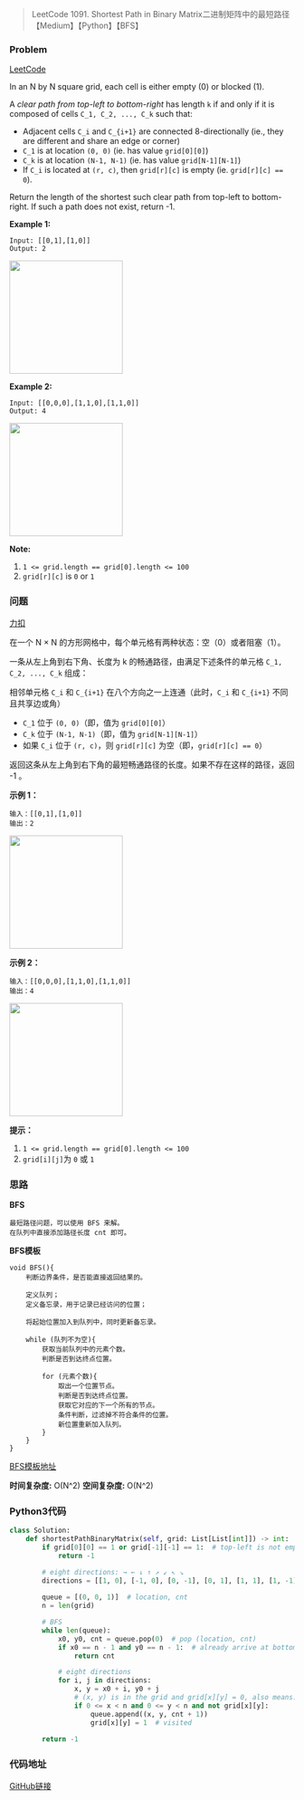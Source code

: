 > LeetCode 1091. Shortest Path in Binary Matrix二进制矩阵中的最短路径【Medium】【Python】【BFS】

### Problem

[LeetCode](https://leetcode.com/problems/shortest-path-in-binary-matrix/)

In an N by N square grid, each cell is either empty (0) or blocked (1).

A *clear path from top-left to bottom-right* has length `k` if and only if it is composed of cells `C_1, C_2, ..., C_k` such that:

- Adjacent cells `C_i` and `C_{i+1}` are connected 8-directionally (ie., they are different and share an edge or corner)
- `C_1` is at location `(0, 0)` (ie. has value `grid[0][0]`)
- `C_k` is at location `(N-1, N-1)` (ie. has value `grid[N-1][N-1]`)
- If `C_i` is located at `(r, c)`, then `grid[r][c]` is empty (ie. `grid[r][c] == 0`).

Return the length of the shortest such clear path from top-left to bottom-right. If such a path does not exist, return -1.

**Example 1:**

```
Input: [[0,1],[1,0]]
Output: 2
```

<img src="https://cdn.jsdelivr.net/gh/Wonz5130/My-Private-ImgHost/img/example1_2.png" width="200px">

**Example 2:**

```
Input: [[0,0,0],[1,1,0],[1,1,0]]
Output: 4
```

<img src="https://cdn.jsdelivr.net/gh/Wonz5130/My-Private-ImgHost/img/example2_2.png" width="200px">

**Note:**

1. `1 <= grid.length == grid[0].length <= 100`
2. `grid[r][c]` is `0` or `1`

### 问题

[力扣](https://leetcode-cn.com/problems/shortest-path-in-binary-matrix/)

在一个 N × N 的方形网格中，每个单元格有两种状态：空（0）或者阻塞（1）。

一条从左上角到右下角、长度为 k 的畅通路径，由满足下述条件的单元格 `C_1, C_2, ..., C_k` 组成：

相邻单元格 `C_i` 和 `C_{i+1}` 在八个方向之一上连通（此时，`C_i` 和 `C_{i+1}` 不同且共享边或角）

* `C_1` 位于 `(0, 0)`（即，值为 `grid[0][0]`）
* `C_k` 位于 `(N-1, N-1)`（即，值为 `grid[N-1][N-1]`）
* 如果 `C_i` 位于 `(r, c)`，则 `grid[r][c]` 为空（即，`grid[r][c] == 0`）

 返回这条从左上角到右下角的最短畅通路径的长度。如果不存在这样的路径，返回 -1 。

**示例 1：**

```
输入：[[0,1],[1,0]]
输出：2
```

<img src="https://cdn.jsdelivr.net/gh/Wonz5130/My-Private-ImgHost/img/example1_2.png" width="200px">

**示例 2：**

```
输入：[[0,0,0],[1,1,0],[1,1,0]]
输出：4
```

<img src="https://cdn.jsdelivr.net/gh/Wonz5130/My-Private-ImgHost/img/example2_2.png" width="200px">

**提示：**

1. `1 <= grid.length == grid[0].length <= 100`
2. `grid[i][j]`为 `0` 或 `1`

### 思路

**BFS**

```
最短路径问题，可以使用 BFS 来解。
在队列中直接添加路径长度 cnt 即可。
```

**BFS模板**

```
void BFS(){
    判断边界条件，是否能直接返回结果的。
    
    定义队列；
    定义备忘录，用于记录已经访问的位置；

    将起始位置加入到队列中，同时更新备忘录。

    while (队列不为空){
        获取当前队列中的元素个数。
        判断是否到达终点位置。
        
        for (元素个数){
            取出一个位置节点。
            判断是否到达终点位置。
            获取它对应的下一个所有的节点。
            条件判断，过滤掉不符合条件的位置。
            新位置重新加入队列。
        }
    }
}
```

[BFS模板地址](https://leetcode-cn.com/problems/shortest-path-in-binary-matrix/solution/biao-zhun-de-bfsjie-fa-duo-lian-xi-jiu-hui-zhang-w/)

**时间复杂度:** O(N^2)
**空间复杂度:** O(N^2)

### Python3代码

```python
class Solution:
    def shortestPathBinaryMatrix(self, grid: List[List[int]]) -> int:
        if grid[0][0] == 1 or grid[-1][-1] == 1:  # top-left is not empty or bottom-right is not empty
            return -1

        # eight directions: → ← ↓ ↑ ↗ ↙ ↖ ↘
        directions = [[1, 0], [-1, 0], [0, -1], [0, 1], [1, 1], [1, -1], [-1, 1], [-1, -1]]
        
        queue = [(0, 0, 1)]  # location, cnt
        n = len(grid)

        # BFS
        while len(queue):
            x0, y0, cnt = queue.pop(0)  # pop (location, cnt)
            if x0 == n - 1 and y0 == n - 1:  # already arrive at bottom-right
                return cnt

            # eight directions
            for i, j in directions:
                x, y = x0 + i, y0 + j
                # (x, y) is in the grid and grid[x][y] = 0, also means: grid[x][y] is not visited
                if 0 <= x < n and 0 <= y < n and not grid[x][y]:
                    queue.append((x, y, cnt + 1))
                    grid[x][y] = 1  # visited
        
        return -1
```

### 代码地址

[GitHub链接](https://github.com/Wonz5130/LeetCode-Solutions/blob/master/solutions/1091-Shortest-Path-in-Binary-Matrix/1091.py)